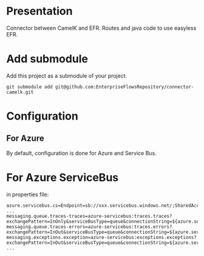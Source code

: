 # Presentation

Connector between CamelK and EFR.
Routes and java code to use easyless EFR.  

# Add submodule

Add this project as a submodule of your project.

```
git submodule add git@github.com:EnterpriseFlowsRepository/connector-camelk.git
```

# Configuration

## For Azure

By default, configuration is done for Azure and Service Bus.

# For Azure ServiceBus

in properties file:

```
azure.servicebus.cs=Endpoint=sb://xxx.servicebus.windows.net/;SharedAccessKeyName=xxx;SharedAccessKey=xxx
...
messaging.queue.traces-traces=azure-servicebus:traces.traces?exchangePattern=InOnly&serviceBusType=queue&connectionString=${azure.servicebus.cs}
messaging.queue.traces-errors=azure-servicebus:traces.errors?exchangePattern=InOut&serviceBusType=queue&connectionString=${azure.servicebus.cs}
messaging.exceptions.exception=azure-servicebus:exceptions.exceptions?exchangePattern=InOut&serviceBusType=queue&connectionString=${azure.servicebus.cs}
...
```